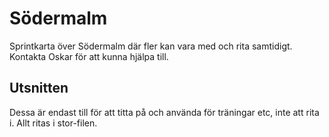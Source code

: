 # Södermalm
Sprintkarta över Södermalm där fler kan vara med och rita samtidigt. Kontakta Oskar för att kunna hjälpa till.

## Utsnitten
Dessa är endast till för att titta på och använda för träningar etc, inte att rita i. Allt ritas i stor-filen.
